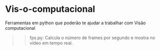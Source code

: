 # Vis-o-computacional
Ferramentas em python que poderão te ajudar a trabalhar com Visão computacional

>> fps.py:  Calcula o número de frames por segundo e mostra no vídeo em tempo real.

